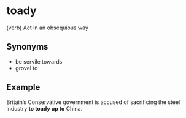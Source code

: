 # toady

(verb) Act in an obsequious way

## Synonyms

+ be servile towards
+ grovel to

## Example

Britain’s Conservative government is accused of sacrificing the steel industry **to toady up to** China.
